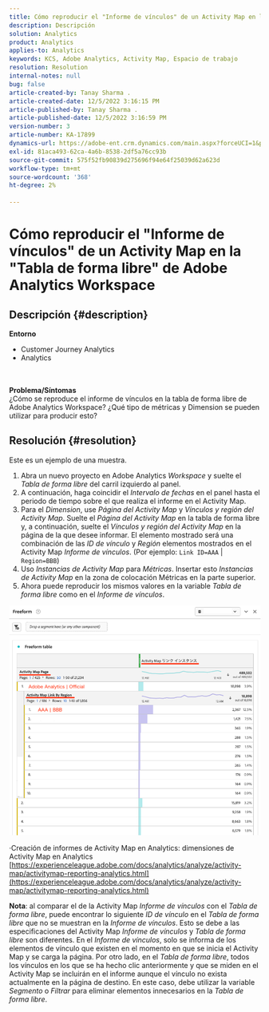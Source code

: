 ```yaml
---
title: Cómo reproducir el "Informe de vínculos" de un Activity Map en la "Tabla de forma libre" de Adobe Analytics Workspace
description: Descripción
solution: Analytics
product: Analytics
applies-to: Analytics
keywords: KCS, Adobe Analytics, Activity Map, Espacio de trabajo
resolution: Resolution
internal-notes: null
bug: false
article-created-by: Tanay Sharma .
article-created-date: 12/5/2022 3:16:15 PM
article-published-by: Tanay Sharma .
article-published-date: 12/5/2022 3:16:59 PM
version-number: 3
article-number: KA-17899
dynamics-url: https://adobe-ent.crm.dynamics.com/main.aspx?forceUCI=1&pagetype=entityrecord&etn=knowledgearticle&id=194460be-af74-ed11-81aa-6045bd006239
exl-id: 81aca493-62ca-4a6b-8538-2df5a76cc93b
source-git-commit: 575f52fb90839d275696f94e64f25039d62a623d
workflow-type: tm+mt
source-wordcount: '368'
ht-degree: 2%

---
```


# Cómo reproducir el &quot;Informe de vínculos&quot; de un Activity Map en la &quot;Tabla de forma libre&quot; de Adobe Analytics Workspace

## Descripción {#description}

<b>Entorno</b>
- Customer Journey Analytics
- Analytics

<br> <br><b>Problema/Síntomas</b><br>¿Cómo se reproduce el informe de vínculos en la tabla de forma libre de Adobe Analytics Workspace? ¿Qué tipo de métricas y Dimension se pueden utilizar para producir esto?<br>

## Resolución {#resolution}


Este es un ejemplo de una muestra.

1. Abra un nuevo proyecto en Adobe Analytics *Workspace* y suelte el *Tabla de forma libre* del carril izquierdo al panel.
2. A continuación, haga coincidir el *Intervalo de fechas* en el panel hasta el periodo de tiempo sobre el que realiza el informe en el Activity Map.
3. Para el *Dimension*, use *Página del Activity Map* y *Vínculos y región del Activity Map*. Suelte el *Página del Activity Map* en la tabla de forma libre y, a continuación, suelte el *Vínculos y región del Activity Map* en la página de la que desee informar. El elemento mostrado será una combinación de las *ID de vínculo* y *Región* elementos mostrados en el Activity Map *Informe de vínculos*. (Por ejemplo: `Link ID=AAA` | `Region=BBB`)
4. Uso *Instancias de Activity Map* para *Métricas*. Insertar esto *Instancias de Activity Map* en la zona de colocación Métricas en la parte superior.
5. Ahora puede reproducir los mismos valores en la variable *Tabla de forma libre* como en el *Informe de vínculos*.


![](assets/ce099307-8f85-ec11-8d21-0022480855a4.png)

·Creación de informes de Activity Map en Analytics: dimensiones de Activity Map en Analytics
[https://experienceleague.adobe.com/docs/analytics/analyze/activity-map/activitymap-reporting-analytics.html](https://experienceleague.adobe.com/docs/analytics/analyze/activity-map/activitymap-reporting-analytics.html)

<b>Nota</b>: al comparar el de la Activity Map *Informe de vínculos* con el *Tabla de forma libre*, puede encontrar lo siguiente *ID de vínculo* en el *Tabla de forma libre* que no se muestran en la *Informe de vínculos*. Esto se debe a las especificaciones del Activity Map *Informe de vínculos* y *Tabla de forma libre* son diferentes. En el *Informe de vínculos*, solo se informa de los elementos de vínculo que existen en el momento en que se inicia el Activity Map y se carga la página. Por otro lado, en el *Tabla de forma libre*, todos los vínculos en los que se ha hecho clic anteriormente y que se miden en el Activity Map se incluirán en el informe aunque el vínculo no exista actualmente en la página de destino. En este caso, debe utilizar la variable *Segmento* o *Filtrar* para eliminar elementos innecesarios en la *Tabla de forma libre*.
